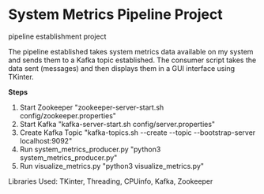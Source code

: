 # System Metrics Pipeline Project
pipeline establishment project

The pipeline established takes system metrics data available on my system and sends them to a Kafka topic established. The consumer script takes the data sent (messages) and then displays them in a GUI interface using TKinter.

**Steps**
1. Start Zookeeper
"zookeeper-server-start.sh config/zookeeper.properties"
2. Start Kafka
"kafka-server-start.sh config/server.properties"
3. Create Kafka Topic
"kafka-topics.sh --create --topic <system-metrics> --bootstrap-server localhost:9092"
4. Run system_metrics_producer.py
"python3 system_metrics_producer.py"
5. Run visualize_metrics.py
"python3 visualize_metrics.py"

Libraries Used: TKinter, Threading, CPUinfo, Kafka, Zookeeper

